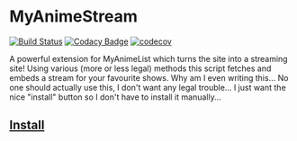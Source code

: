 # MyAnimeStream

[![Build Status](https://travis-ci.org/siku2/MyAnimeStream.svg?branch=master)](https://travis-ci.org/siku2/MyAnimeStream)
[![Codacy Badge](https://api.codacy.com/project/badge/Grade/29aa48ead2a143c0b3141614812e3357)](https://app.codacy.com/app/siku2/MyAnimeStream?utm_source=github.com&utm_medium=referral&utm_content=siku2/MyAnimeStream&utm_campaign=badger)
[![codecov](https://codecov.io/gh/siku2/MyAnimeStream/branch/master/graph/badge.svg)](https://codecov.io/gh/siku2/MyAnimeStream)

A powerful extension for MyAnimeList which turns the site into a streaming site! Using various (more or less legal) methods this script fetches and embeds a stream for your favourite shows. Why am I even writing this... No one should actually use this, I don't want any legal trouble... I just want the nice "install" button so I don't have to install it manually...


## [Install](https://mas.dokkeral.com/download)

